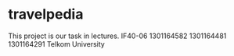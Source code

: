 # travelpedia
This project is our task in lectures.
IF40-06 1301164582 1301164481 1301164291
Telkom University
